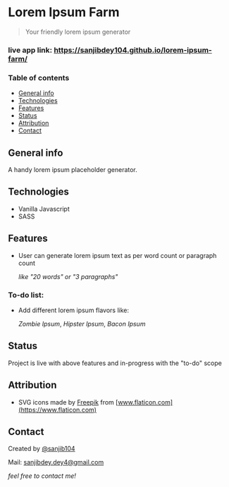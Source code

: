 # Lorem Ipsum Farm
> Your friendly lorem ipsum generator

### live app link: https://sanjibdey104.github.io/lorem-ipsum-farm/

### Table of contents
* [General info](#general-info)
* [Technologies](#technologies)
* [Features](#features)
* [Status](#status)
* [Attribution](#attribution)
* [Contact](#contact)

## General info
A handy lorem ipsum placeholder generator.


## Technologies
* Vanilla Javascript
* SASS


## Features
* User can generate lorem ipsum text as per word count or paragraph count

   *like "20 words" or "3 paragraphs"*


### To-do list:
* Add different lorem ipsum flavors like:  
 
   *Zombie Ipsum*, *Hipster Ipsum*, *Bacon Ipsum*


## Status
Project is live with above features and in-progress with the "to-do" scope


## Attribution
* SVG icons made by [Freepik](https://www.freepik.com) from [www.flaticon.com](https://www.flaticon.com)

## Contact
Created by [@sanjib104](https://twitter.com/Sanjib_104) 

Mail: sanjibdey.dey4@gmail.com 

   *feel free to contact me!*
